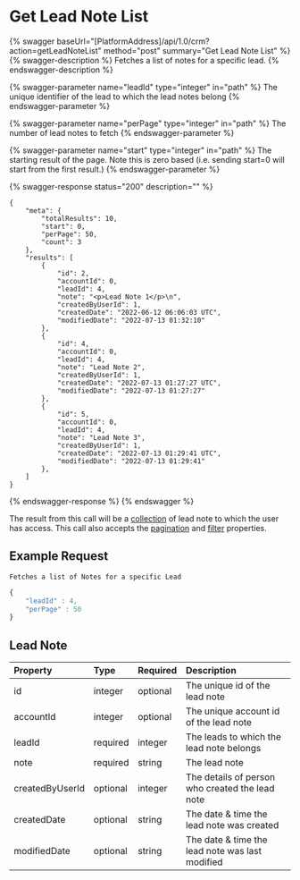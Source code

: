 # Get Lead Note List

{% swagger baseUrl="[PlatformAddress]/api/1.0/crm?action=getLeadNoteList" method="post" summary="Get Lead Note List" %}
{% swagger-description %}
Fetches a list of notes for a specific lead.
{% endswagger-description %}

{% swagger-parameter name="leadId" type="integer" in="path" %}
The unique identifier of the lead to which the lead notes belong
{% endswagger-parameter %}

{% swagger-parameter name="perPage" type="integer" in="path" %}
The number of lead notes to fetch
{% endswagger-parameter %}

{% swagger-parameter name="start" type="integer" in="path" %}
The starting result of the page. Note this is zero based (i.e. sending start=0 will start from the first result.)
{% endswagger-parameter %}

{% swagger-response status="200" description="" %}
```
{
    "meta": {
        "totalResults": 10,
        "start": 0,
        "perPage": 50,
        "count": 3
    },
    "results": [
        {
            "id": 2,
            "accountId": 0,
            "leadId": 4,
            "note": "<p>Lead Note 1</p>\n",
            "createdByUserId": 1,
            "createdDate": "2022-06-12 06:06:03 UTC",
            "modifiedDate": "2022-07-13 01:32:10"
        },
        {
            "id": 4,
            "accountId": 0,
            "leadId": 4,
            "note": "Lead Note 2",
            "createdByUserId": 1,
            "createdDate": "2022-07-13 01:27:27 UTC",
            "modifiedDate": "2022-07-13 01:27:27"
        },
        {
            "id": 5,
            "accountId": 0,
            "leadId": 4,
            "note": "Lead Note 3",
            "createdByUserId": 1,
            "createdDate": "2022-07-13 01:29:41 UTC",
            "modifiedDate": "2022-07-13 01:29:41"
        },
    ]
}

```
{% endswagger-response %}
{% endswagger %}

The result from this call will be a [collection](../getting-started/interpreting-the-response/collections.md)  of lead note to which the user has access. This call also accepts the [pagination](../../getting-started/interpreting-the-response/pagination.md) and [filter](../../getting-started/interpreting-the-response/filtering.md) properties.

## Example Request

`Fetches a list of Notes for a specific Lead`

```javascript
{
    "leadId" : 4,
    "perPage" : 50
}
```
## Lead Note

| Property | Type | Required | Description |
| :--- | :--- | :--- | :--- |
| id | integer | optional | The unique id of the lead note |
| accountId | integer | optional | The unique account id of the lead note |
| leadId | required  | integer | The leads to which the lead note belongs |
| note | required  | string | The lead note |
| createdByUserId | optional  | integer | The details of person who created the lead note |
| createdDate | optional  | string | The date & time the lead note was created |
| modifiedDate | optional  | string | The date & time the lead note was last modified |